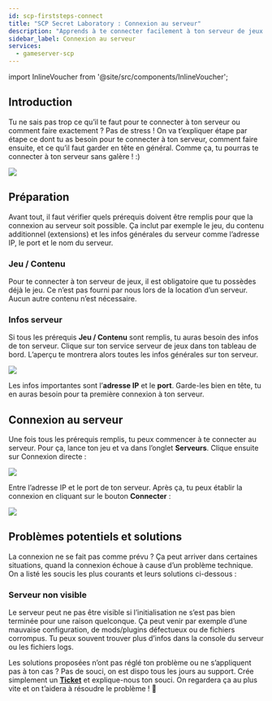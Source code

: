```yaml
---
id: scp-firststeps-connect
title: "SCP Secret Laboratory : Connexion au serveur"
description: "Apprends à te connecter facilement à ton serveur de jeux en comprenant les prérequis et les infos serveur pour une expérience de jeu au top → Découvre tout maintenant"
sidebar_label: Connexion au serveur
services:
  - gameserver-scp
---
```


import InlineVoucher from '@site/src/components/InlineVoucher';

## Introduction

Tu ne sais pas trop ce qu’il te faut pour te connecter à ton serveur ou comment faire exactement ? Pas de stress ! On va t’expliquer étape par étape ce dont tu as besoin pour te connecter à ton serveur, comment faire ensuite, et ce qu’il faut garder en tête en général. Comme ça, tu pourras te connecter à ton serveur sans galère ! :)

![](https://screensaver01.zap-hosting.com/index.php/s/QRWLSKmSRSCYsmj/preview)

<InlineVoucher />

## Préparation

Avant tout, il faut vérifier quels prérequis doivent être remplis pour que la connexion au serveur soit possible. Ça inclut par exemple le jeu, du contenu additionnel (extensions) et les infos générales du serveur comme l’adresse IP, le port et le nom du serveur.



### Jeu / Contenu

Pour te connecter à ton serveur de jeux, il est obligatoire que tu possèdes déjà le jeu. Ce n’est pas fourni par nous lors de la location d’un serveur. Aucun autre contenu n’est nécessaire.



### Infos serveur

Si tous les prérequis **Jeu / Contenu** sont remplis, tu auras besoin des infos de ton serveur. Clique sur ton service serveur de jeux dans ton tableau de bord. L’aperçu te montrera alors toutes les infos générales sur ton serveur.

![](https://screensaver01.zap-hosting.com/index.php/s/YpiLt9Byz8A292y/preview)

Les infos importantes sont l’**adresse IP** et le **port**. Garde-les bien en tête, tu en auras besoin pour ta première connexion à ton serveur.





## Connexion au serveur

Une fois tous les prérequis remplis, tu peux commencer à te connecter au serveur. Pour ça, lance ton jeu et va dans l’onglet **Serveurs**. Clique ensuite sur Connexion directe : 

![](https://screensaver01.zap-hosting.com/index.php/s/58L9WNxqydmHDfP/preview)

Entre l’adresse IP et le port de ton serveur. Après ça, tu peux établir la connexion en cliquant sur le bouton **Connecter** :



![](https://screensaver01.zap-hosting.com/index.php/s/sQN2nPwTnTbZ8qj/preview)



## Problèmes potentiels et solutions

La connexion ne se fait pas comme prévu ? Ça peut arriver dans certaines situations, quand la connexion échoue à cause d’un problème technique. On a listé les soucis les plus courants et leurs solutions ci-dessous :



### Serveur non visible

Le serveur peut ne pas être visible si l’initialisation ne s’est pas bien terminée pour une raison quelconque. Ça peut venir par exemple d’une mauvaise configuration, de mods/plugins défectueux ou de fichiers corrompus. Tu peux souvent trouver plus d’infos dans la console du serveur ou les fichiers logs.



Les solutions proposées n’ont pas réglé ton problème ou ne s’appliquent pas à ton cas ? Pas de souci, on est dispo tous les jours au support. Crée simplement un **[Ticket](https://zap-hosting.com/en/customer/support/)** et explique-nous ton souci. On regardera ça au plus vite et on t’aidera à résoudre le problème ! 🙂

<InlineVoucher />